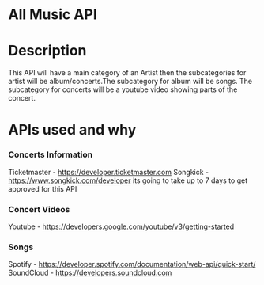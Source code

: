 # All Music API

# Description
This API will have a main category of an Artist then the subcategories for 
artist will be album/concerts.The subcategory for album will be songs. 
The subcategory for concerts will be a youtube video showing parts of the concert.

# APIs used and why
### Concerts Information
 Ticketmaster - https://developer.ticketmaster.com
 Songkick - https://www.songkick.com/developer its going to take up to 7 days to get 
 approved for this API

### Concert Videos
 Youtube - https://developers.google.com/youtube/v3/getting-started

### Songs
 Spotify - https://developer.spotify.com/documentation/web-api/quick-start/
 SoundCloud - https://developers.soundcloud.com

